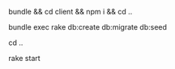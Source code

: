 bundle && cd client && npm i && cd ..

bundle exec rake db:create db:migrate db:seed

cd ..

rake start
